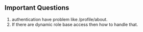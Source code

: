## Important Questions

1. authentication have problem like /profile/about.
2. If there are dynamic role base access then how to handle that.